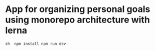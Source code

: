 # App for organizing personal goals using monorepo architecture with lerna

`` sh 
npm install
npm run dev
``
  

